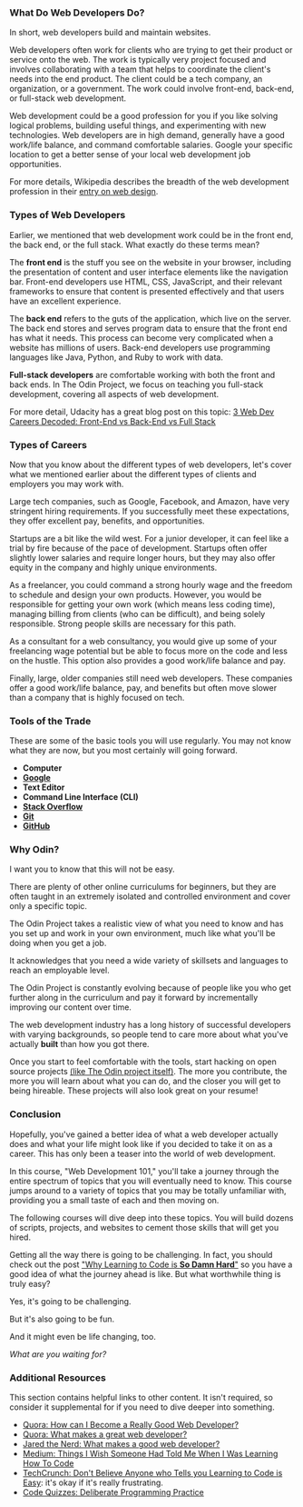 ### What Do Web Developers Do?

In short, web developers build and maintain websites.

Web developers often work for clients who are trying to get their product or service onto the web.
The work is typically very project focused and involves collaborating with a team that helps to coordinate the client's needs into the end product. The client could be a tech company, an organization, or a government. The work could involve front-end, back-end, or full-stack web development.

Web development could be a good profession for you if you like solving logical problems, building useful things, and experimenting with new technologies.
Web developers are in high demand, generally have a good work/life balance, and command comfortable salaries. Google your specific location to get a better sense of your local web development job opportunities.

For more details, Wikipedia describes the breadth of the web development profession in their [entry on web design](https://en.wikipedia.org/wiki/Web_design).

### Types of Web Developers

Earlier, we mentioned that web development work could be in the front end, the back end, or the full stack. What exactly do these terms mean?

The **front end** is the stuff you see on the website in your browser, including the presentation of content and user interface elements like the navigation bar.
Front-end developers use HTML, CSS, JavaScript, and their relevant frameworks to ensure that content is presented effectively and that users have an excellent experience.

The **back end** refers to the guts of the application, which live on the server. The back end stores and serves program data to ensure that the front end has what it needs. This process can become very complicated when a website has millions of users.
Back-end developers use programming languages like Java, Python, and Ruby to work with data.

**Full-stack developers** are comfortable working with both the front and back ends. In The Odin Project, we focus on teaching you full-stack development, covering all aspects of web development.

For more detail, Udacity has a great blog post on this topic: [3 Web Dev Careers Decoded: Front-End vs Back-End vs Full Stack](http://blog.udacity.com/2014/12/front-end-vs-back-end-vs-full-stack-web-developers.html)

### Types of Careers

Now that you know about the different types of web developers, let's cover what we mentioned earlier about the different types of clients and employers you may work with.

Large tech companies, such as Google, Facebook, and Amazon, have very stringent hiring requirements. If you successfully meet these expectations, they offer excellent pay, benefits, and opportunities.

Startups are a bit like the wild west. For a junior developer, it can feel like a trial by fire because of the pace of development. Startups often offer slightly lower salaries and require longer hours, but they may also offer equity in the company and highly unique environments.

As a freelancer, you could command a strong hourly wage and the freedom to schedule and design your own products. However, you would be responsible for getting your own work (which means less coding time), managing billing from clients (who can be difficult), and being solely responsible. Strong people skills are necessary for this path.

As a consultant for a web consultancy, you would give up some of your freelancing wage potential but be able to focus more on the code and less on the hustle. This option also provides a good work/life balance and pay.

Finally, large, older companies still need web developers. These companies offer a good work/life balance, pay, and benefits but often move slower than a company that is highly focused on tech.

### Tools of the Trade

These are some of the basic tools you will use regularly. You may not know what they are now, but you most certainly will going forward.

* **Computer**
* **[Google](https://www.google.com/)**
* **Text Editor**
* **Command Line Interface (CLI)**
* **[Stack Overflow](http://stackoverflow.com/)**
* **[Git](https://git-scm.com/)**
* **[GitHub](https://github.com/)**

### Why Odin?

I want you to know that this will not be easy.

There are plenty of other online curriculums for beginners, but they are often taught in an extremely isolated and controlled environment and cover only a specific topic.

The Odin Project takes a realistic view of what you need to know and has you set up and work in your own environment, much like what you'll be doing when you get a job.

It acknowledges that you need a wide variety of skillsets and languages to reach an employable level.

The Odin Project is constantly evolving because of people like you who get further along in the curriculum and pay it forward by incrementally improving our content over time.

The web development industry has a long history of successful developers with varying backgrounds, so people tend to care more about what you've actually **built** than how you got there.

Once you start to feel comfortable with the tools, start hacking on open source projects [(like The Odin project itself)](/contributing). The more you contribute, the more you will learn about what you can do, and the closer you will get to being hireable. These projects will also look great on your resume!

### Conclusion

Hopefully, you've gained a better idea of what a web developer actually does and what your life might look like if you decided to take it on as a career. This has only been a teaser into the world of web development.

In this course, "Web Development 101," you'll take a journey through the entire spectrum of topics that you will eventually need to know. This course jumps around to a variety of topics that you may be totally unfamiliar with, providing you a small taste of each and then moving on.

The following courses will dive deep into these topics. You will build dozens of scripts, projects, and websites to cement those skills that will get you hired.

Getting all the way there is going to be challenging. In fact, you should check out the post ["Why Learning to Code is **So Damn Hard**"](http://www.vikingcodeschool.com/posts/why-learning-to-code-is-so-damn-hard) so you have a good idea of what the journey ahead is like. But what worthwhile thing is truly easy?

Yes, it's going to be challenging.

But it's also going to be fun.

And it might even be life changing, too.

*What are you waiting for?*

### Additional Resources
This section contains helpful links to other content. It isn't required, so consider it supplemental for if you need to dive deeper into something.

* [Quora: How can I Become a Really Good Web Developer?](http://www.quora.com/Computer-Programming/How-can-I-become-a-really-good-Web-Developer-starting-from-now-at-age-20-before-age-25)
* [Quora: What makes a great web developer?](http://www.quora.com/What-makes-a-great-web-developer)
* [Jared the Nerd: What makes a good web developer?](http://jaredthenerd.com/2013/05/What-Makes-A-Good-Developer/)
* [Medium: Things I Wish Someone Had Told Me When I Was Learning How To Code](https://medium.com/learning-to-code/565fc9dcb329)
* [TechCrunch: Don't Believe Anyone who Tells you Learning to Code is Easy](http://techcrunch.com/2014/05/24/dont-believe-anyone-who-tells-you-learning-to-code-is-easy/): it's okay if it's really frustrating.
* [Code Quizzes: Deliberate Programming Practice](https://codequizzes.wordpress.com/2013/04/28/deliberate-programming-practice/)
